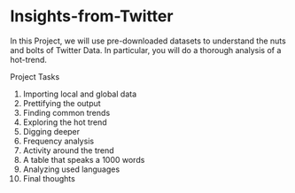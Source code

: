 # Insights-from-Twitter
In this Project, we will use pre-downloaded datasets to understand the nuts and bolts of Twitter Data. In particular, you will do a thorough analysis of a hot-trend.

Project Tasks
1. Importing local and global data
2. Prettifying the output
3. Finding common trends
4. Exploring the hot trend
5. Digging deeper
6. Frequency analysis
7. Activity around the trend
8. A table that speaks a 1000 words
9. Analyzing used languages
10. Final thoughts
